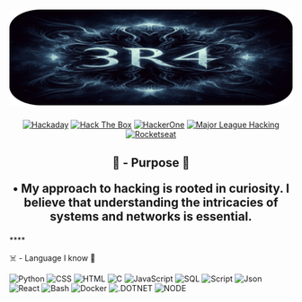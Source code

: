 <h1 align="center">
  <a href="https://github.com/3R4-TBNKZ"><img src="https://github.com/3R4-TBNKZ/Book-s/blob/main/static/image/preview-banner-v1.png" alt="3R4"></a>
</h1>
  <p align="center">
    <a href="https://hackaday.com"><img alt="Hackaday" src="https://img.shields.io/badge/Hackaday-black?style=for-the-badge&logo=hackaday"></a>
    <a href="https://www.hackthebox.com"><img alt="Hack The Box" src="https://img.shields.io/badge/HACKTHEBOX-black?style=for-the-badge&logo=hackthebox"></a>
    <a href="https://www.hackerone.com"><img alt="HackerOne" src="https://img.shields.io/badge/HACKERONE-black?style=for-the-badge&logo=HackerOne"></a>
    <a href="https://mlh.io"><img alt="Major League Hacking" src="https://img.shields.io/badge/MAJORLEAGUEHACKING-black?style=for-the-badge&logo=majorleaguehacking"></a>
    <a href="https://www.rocketseat.com.br/?utm_source=google&utm_medium=cpc&utm_campaign=venda&utm_term=ONE&utm_content=publicofrio-venda-one_assinatura-texto-venda-kw-genericas-cursos_linguagens-copyone-none-none-br-google"><img alt="Rocketseat" src="https://img.shields.io/badge/ROCKET-black?style=for-the-badge&logo=rocket"></a>
  </p>
<h2 align="center">
  <p> 📔 - Purpose 💖</p>
  <p>• My approach to hacking is rooted in curiosity. I believe that understanding the intricacies of systems and networks is essential.</p>
</h2>
****

<p align="center">
  <p>☠️ - Language I know 💖</p>
  <img alt="Python" src="https://img.shields.io/badge/PYTHON-black?style=for-the-badge&logo=Python">
  <img alt="CSS" src="https://img.shields.io/badge/CSS-black?style=for-the-badge&logo=CSS">
  <img alt="HTML" src="https://img.shields.io/badge/HTML-black?style=for-the-badge&logo=HTML5">
  <img alt="C" src="https://img.shields.io/badge/C%2B%2B-black?style=for-the-badge&logo=C%2B%2B">
  <img alt="JavaScript" src="https://img.shields.io/badge/JAVASCRIPT-black?style=for-the-badge&logo=javaScript">
  <img alt="SQL" src="https://img.shields.io/badge/SQL-black?style=for-the-badge&logo=MySQL">
  <img alt="Script" src="https://img.shields.io/badge/SCRIPT-black?style=for-the-badge&logo=typescript">
  <img alt="Json" src="https://img.shields.io/badge/JSON-black?style=for-the-badge&logo=JSON&logoColor=purple">
  <img alt="React" src="https://img.shields.io/badge/REACT-black?style=for-the-badge&logo=react">
  <img alt="Bash" src="https://img.shields.io/badge/BASH-black?style=for-the-badge&logo=GNU%20bash">
  <img alt="Docker" src="https://img.shields.io/badge/DOCKER-black?style=for-the-badge&logo=Docker">
  <img alt=".DOTNET" src="https://img.shields.io/badge/DOTNET-black?style=for-the-badge&logo=dotnet">
  <img alt="NODE" src="https://img.shields.io/badge/NODE-black?style=for-the-badge&logo=node.js">
</p>
